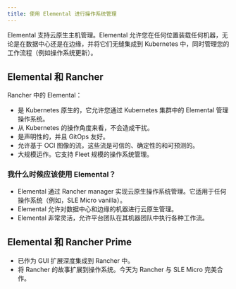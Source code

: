 ```yaml
---
title: 使用 Elemental 进行操作系统管理
---
```


<head>
  <link rel="canonical" href="https://ranchermanager.docs.rancher.com/zh/integrations-in-rancher/elemental"/>
</head>

Elemental 支持云原生主机管理。Elemental 允许您在任何位置装载任何机器，无论是在数据中心还是在边缘，并将它们无缝集成到 Kubernetes 中，同时管理您的工作流程（例如操作系统更新）。

## Elemental 和 Rancher 

Rancher 中的 Elemental：

- 是 Kubernetes 原生的，它允许您通过 Kubernetes 集群中的 Elemental 管理操作系统。
- 从 Kubernetes 的操作角度来看，不会造成干扰。
- 是声明性的，并且 GitOps 友好。
- 允许基于 OCI 图像的流，这些流是可信的、确定性的和可预测的。
- 大规模运作。它支持 Fleet 规模的操作系统管理。

### 我什么时候应该使用 Elemental？

- Elemental 通过 Rancher manager 实现云原生操作系统管理。它适用于任何操作系统（例如，SLE Micro vanilla）。
- Elemental 允许对数据中心和边缘的机器进行云原生管理。
- Elemental 非常灵活，允许平台团队在其机器团队中执行各种工作流。

## Elemental 和 Rancher Prime 

- 已作为 GUI 扩展深度集成到 Rancher 中。
- 将 Rancher 的故事扩展到操作系统。今天为 Rancher 与 SLE Micro 完美合作。
 